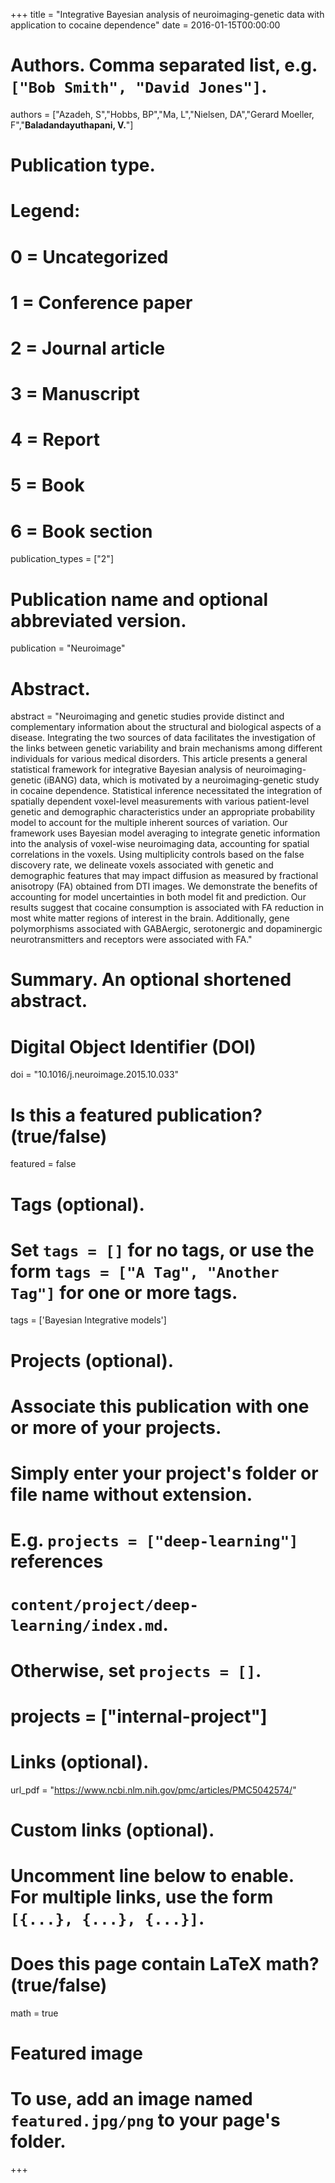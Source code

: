 +++
title = "Integrative Bayesian analysis of neuroimaging-genetic data with application to cocaine dependence"
date = 2016-01-15T00:00:00

# Authors. Comma separated list, e.g. `["Bob Smith", "David Jones"]`.
authors = ["Azadeh, S","Hobbs, BP","Ma, L","Nielsen, DA","Gerard Moeller, F","**Baladandayuthapani, V.**"]


# Publication type.
# Legend:
# 0 = Uncategorized
# 1 = Conference paper
# 2 = Journal article
# 3 = Manuscript
# 4 = Report
# 5 = Book
# 6 = Book section
publication_types = ["2"]

# Publication name and optional abbreviated version.
publication = "Neuroimage"

# Abstract.
abstract = "Neuroimaging and genetic studies provide distinct and complementary information about the structural and biological aspects of a disease. Integrating the two sources of data facilitates the investigation of the links between genetic variability and brain mechanisms among different individuals for various medical disorders. This article presents a general statistical framework for integrative Bayesian analysis of neuroimaging-genetic (iBANG) data, which is motivated by a neuroimaging-genetic study in cocaine dependence. Statistical inference necessitated the integration of spatially dependent voxel-level measurements with various patient-level genetic and demographic characteristics under an appropriate probability model to account for the multiple inherent sources of variation. Our framework uses Bayesian model averaging to integrate genetic information into the analysis of voxel-wise neuroimaging data, accounting for spatial correlations in the voxels. Using multiplicity controls based on the false discovery rate, we delineate voxels associated with genetic and demographic features that may impact diffusion as measured by fractional anisotropy (FA) obtained from DTI images. We demonstrate the benefits of accounting for model uncertainties in both model fit and prediction. Our results suggest that cocaine consumption is associated with FA reduction in most white matter regions of interest in the brain. Additionally, gene polymorphisms associated with GABAergic, serotonergic and dopaminergic neurotransmitters and receptors were associated with FA."

# Summary. An optional shortened abstract.

# Digital Object Identifier (DOI)
doi = "10.1016/j.neuroimage.2015.10.033"

# Is this a featured publication? (true/false)
featured = false

# Tags (optional).
#   Set `tags = []` for no tags, or use the form `tags = ["A Tag", "Another Tag"]` for one or more tags.
tags = ['Bayesian Integrative models']

# Projects (optional).
#   Associate this publication with one or more of your projects.
#   Simply enter your project's folder or file name without extension.
#   E.g. `projects = ["deep-learning"]` references 
#   `content/project/deep-learning/index.md`.
#   Otherwise, set `projects = []`.
# projects = ["internal-project"]

# Links (optional).
 url_pdf = "https://www.ncbi.nlm.nih.gov/pmc/articles/PMC5042574/"




# Custom links (optional).
#   Uncomment line below to enable. For multiple links, use the form `[{...}, {...}, {...}]`.

# Does this page contain LaTeX math? (true/false)
math = true

# Featured image
# To use, add an image named `featured.jpg/png` to your page's folder. 
+++

